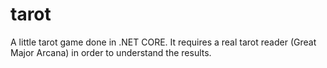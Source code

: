 # tarot
A little tarot game done in .NET CORE. It requires a real tarot reader (Great Major Arcana) in order to understand the results.
